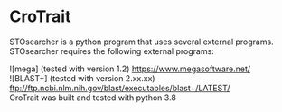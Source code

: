 # CroTrait

STOsearcher is a python program that uses several external programs. STOsearcher requires the following external programs:<br>

![mega] (tested with version 1.2) https://www.megasoftware.net/ <br>
![BLAST+] (tested with version 2.xx.xx) ftp://ftp.ncbi.nlm.nih.gov/blast/executables/blast+/LATEST/ <br>
CroTrait was built and tested with python 3.8 <br>

